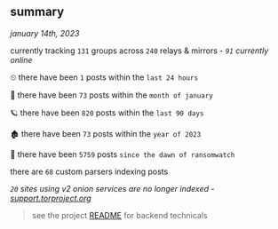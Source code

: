 
## summary
_january 14th, 2023_

currently tracking `131` groups across `240` relays & mirrors - _`91` currently online_

⏲ there have been `1` posts within the `last 24 hours`

🦈 there have been `73` posts within the `month of january`

🪐 there have been `820` posts within the `last 90 days`

🏚 there have been `73` posts within the `year of 2023`

🦕 there have been `5759` posts `since the dawn of ransomwatch`

there are `68` custom parsers indexing posts

_`20` sites using v2 onion services are no longer indexed - [support.torproject.org](https://support.torproject.org/onionservices/v2-deprecation/)_

> see the project [README](https://github.com/joshhighet/ransomwatch#ransomwatch--) for backend technicals
